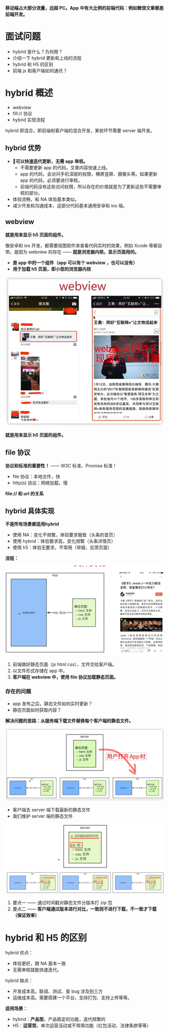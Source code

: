 **移动端占大部分流量，远超 PC。App 中有大比例的前端代码：例如微信文章都是前端开发。**

# 面试问题

- hybrid 是什么？为何用？
- 介绍一下 hybrid 更新和上线的流程
- hybrid 和 H5 的区别
- 前端 js 和客户端如何通讯？



# hybrid 概述

- webview
- fill:// 协议
- hybrid 实现流程

hybrid 即混合，即前端和客户端的混合开发，某些环节需要 server 端开发。

## hybrid 优势

- 🌟**可以快速迭代更新，无需 app 审核。**
  - 不需要更新 app 的代码，文章内容快速上线。
  - app 的代码，会访问手机深层的权限，横屏竖屏、摄像头等。如果更新 app 的代码，必须要进行审核。
  - 前端代码没有这些访问权限，所以存在的价值就是为了更新这些不需要审核的部分。
- 体验流畅，和 NA 体验基本类似。
- 减少开发和沟通成本，这部分代码基本通用安卓和 ios 端。



## webview

**就是用来显示 h5 页面的组件。**

像安卓和 ios 开发，都需要视图软件来查看代码实时的效果，例如 Xcode 等都自带。是因为 webview 的存在 —— **就是浏览器内核，显示页面用的。**

- **是 app 中的一个组件（app 可以有个 webview ，也可以没有）**
- **用于加载 h5 页面，即小型的浏览器内核**

![image-20210120182934000](images/image-20210120182934000.png)

**就是用来显示 h5 页面的组件。**

## file 协议

**协议和标准的重要性！** —— W3C 标准、Promise 标准！

- file 协议：本地文件，快
- http(s) 协议：网络加载，慢

**file:// 和 url 的关系**



## hybrid 具体实现

**不是所有场景都适用hybrid**

- 使用 NA：变化不频繁，体验要求极致（头条的首页）
- 使用 hybrid：体验要求高，变化频繁（头条详情页）
- 使用 h5：体验无要求，不常用（举报、反馈页面）



**流程：**

![image-20210120201414980](images/image-20210120201414980.png)

1. 前端做好静态页面（js html css），文件交给客户端。
2. 以文件形式存储在 app 中。
3. **客户端在 webview 中，使用 file 协议加载静态页面。**



### 存在的问题

- app 发布之后，静态文件如何实时更新？
- 静态页面如何获取内容？



**解决问题的思路：从服务端下载文件替换每个客户端的静态文件。**

![image-20210120202145394](images/image-20210120202145394.png)

- 客户端去 server 端下载最新的静态文件
- 我们维护 server 端的静态文件

![image-20210120202323708](images/image-20210120202323708.png)

1. 要点一 —— 通过时间戳对静态文件分版本打 zip 包
2. 要点二 —— **客户端通过版本进行对比，一致则不进行下载，不一致才下载（保证效率）**



# hybrid 和 H5 的区别

hybrid 优点：

- 体验更好，跟 NA 基本一致
- 无需审核就能快速迭代。

hybrid 缺点：

- 开发成本高。联调、测试、查 bug 涉及到三方
- 运维成本高。需要搭建一个平台，支持打包、支持上传等等。

**适用场景：**

- hybrid：**产品型**。产品稳定的功能，迭代频繁的
- H5：**运营型**。单次运营活动或不常用功能（红包活动、法律条款等等）

























